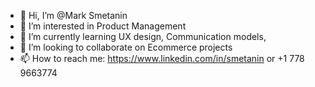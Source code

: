 - 👋 Hi, I’m @Mark Smetanin
- 👀 I’m interested in Product Management
- 🌱 I’m currently learning UX design, Communication models, 
- 💞️ I’m looking to collaborate on Ecommerce projects
- 📫 How to reach me: https://www.linkedin.com/in/smetanin or +1 778 9663774 

<!---
MarkSmetanin/MarkSmetanin is a ✨ special ✨ repository because its `README.md` (this file) appears on your GitHub profile.
You can click the Preview link to take a look at your changes.
--->
